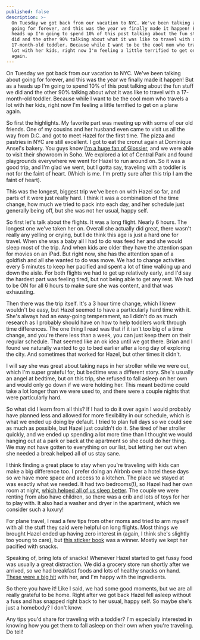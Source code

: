 ```yaml
---
published: false
description: >-
  On Tuesday we got back from our vacation to NYC. We've been talking about
  going for forever, and this was the year we finally made it happen! But as a
  heads up I'm going to spend 10% of this post talking about the fun stuff we
  did and the other 90% talking about what it was like to travel with a
  17-month-old toddler. Because while I want to be the cool mom who travels a
  lot with her kids, right now I'm feeling a little terrified to get on a plane
  again.
---
```

On Tuesday we got back from our vacation to NYC. We've been talking about going for forever, and this was the year we finally made it happen! But as a heads up I'm going to spend 10% of this post talking about the fun stuff we did and the other 90% talking about what it was like to travel with a 17-month-old toddler. Because while I want to be the cool mom who travels a lot with her kids, right now I'm feeling a little terrified to get on a plane again. 

So first the highlights. My favorite part was meeting up with some of our old friends. One of my cousins and her husband even came to visit us all the way from D.C. and got to meet Hazel for the first time. The pizza and pastries in NYC are still excellent. I got to eat the cronut again at Dominique Ansel's bakery. You guys know [I'm a huge fan of Glossier](https://redletterdayblog.com/My-Everyday-Makeup-Routine), and we were able to visit their showroom in Soho. We explored a lot of Central Park and found playgrounds everywhere we went for Hazel to run around on. So it was a good trip, and I'm glad we went, but I gotta say, traveling with a toddler is not for the faint of heart. (Which is me. I'm pretty sure after this trip I am the faint of heart).

This was the longest, biggest trip we've been on with Hazel so far, and parts of it were just really hard. I think it was a combination of the time change, how much we tried to pack into each day, and her schedule just generally being off, but she was not her usual, happy self. 

So first let's talk about the flights. It was a long flight. Nearly 6 hours. The longest one we've taken her on. Overall she actually did great, there wasn't really any yelling or crying, but I do think this age is just a hard one for travel. When she was a baby all I had to do was feed her and she would sleep most of the trip. And when kids are older they have the attention span for movies on an iPad. But right now, she has the attention span of a goldfish and all she wanted to do was move. We had to change activities every 5 minutes to keep her pacified and spent a lot of time walking up and down the aisle. For both flights we had to get up relatively early, and I'd say the hardest part was feeling tired, but not being able to get any rest. We had to be ON for all 6 hours to make sure she was content, and that was exhausting.

Then there was the trip itself. It's a 3 hour time change, which I knew wouldn't be easy, but Hazel seemed to have a particularly hard time with it. She's always had an easy-going temperament, so I didn't do as much research as I probably should have on how to help toddlers work through time differences. The one thing I read was that if it isn't too big of a time change, and you're there less than a week, you can just keep them on their regular schedule. That seemed like an ok idea until we got there. Brian and I found we naturally wanted to go to bed earlier after a long day of exploring the city. And sometimes that worked for Hazel, but other times it didn't. 

I will say she was great about taking naps in her stroller while we were out, which I'm super grateful for, but bedtime was a different story. She's usually an angel at bedtime, but on this trip, she refused to fall asleep on her own and would only go down if we were holding her. This meant bedtime could take a lot longer than we were used to, and there were a couple nights that were particularly hard. 

So what did I learn from all this? If I had to do it over again I would probably have planned less and allowed for more flexibility in our schedule, which is what we ended up doing by default. I tried to plan full days so we could see as much as possible, but Hazel just couldn't do it. She tired of her stroller quickly, and we ended up spending a lot more time than I thought we would hanging out at a park or back at the apartment so she could do her thing. We may not have gotten to everything on our list, but letting her out when she needed a break helped all of us stay sane.

I think finding a great place to stay when you're traveling with kids can make a big difference too. I prefer doing an Airbnb over a hotel these days so we have more space and access to a kitchen. The place we stayed at was exactly what we needed. It had two bedrooms(!), so Hazel had her own room at night, [which helped all of us sleep better](https://redletterdayblog.com/Our-Closet-Nursery-+-Sleeping-Tips!). The couple we were renting from also have children, so there was a crib and lots of toys for her to play with. It also had a washer and dryer in the apartment, which we consider such a luxury!

For plane travel, I read a few tips from other moms and tried to arm myself with all the stuff they said were helpful on long flights. Most things we brought Hazel ended up having zero interest in (again, I think she's slightly too young to care), but [this sticker book](https://www.amazon.com/gp/product/B01B1TIB8G/ref=od_aui_detailpages00?ie=UTF8&psc=1) was a winner. Mostly we kept her pacified with snacks. 

Speaking of, bring lots of snacks! Whenever Hazel started to get fussy food was usually a great distraction. We did a grocery store run shortly after we arrived, so we had breakfast foods and lots of healthy snacks on hand. [These were a big hit](https://www.amazon.com/gp/product/B001CTO0YA/ref=oh_aui_detailpage_o00_s00?ie=UTF8&psc=1) with her, and I'm happy with the ingredients. 

So there you have it! Like I said, we had some good moments, but we are all really grateful to be home. Right after we got back Hazel fell asleep without a fuss and has snapped right back to her usual, happy self. So maybe she's just a homebody? I don't know. 

Any tips you'd share for traveling with a toddler? I'm especially interested in knowing how you get them to fall asleep on their own when you're traveling. Do tell! 
